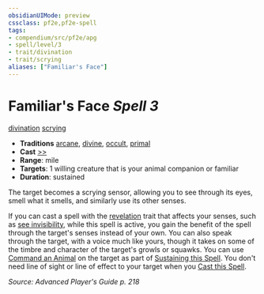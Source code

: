 ```yaml
---
obsidianUIMode: preview
cssclass: pf2e,pf2e-spell
tags:
- compendium/src/pf2e/apg
- spell/level/3
- trait/divination
- trait/scrying
aliases: ["Familiar's Face"]
---
```

# Familiar's Face *Spell 3*   
[divination](divination.md "Divination School Trait")  [scrying](Reference/Rules/Traits/scrying.md "Scrying Effect Trait")  

- **Traditions** [arcane](arcane.md "Arcane Tradition Trait"), [divine](divine.md "Divine Tradition Trait"), [occult](occult.md "Occult Tradition Trait"), [primal](primal.md "Primal Tradition Trait")
- **Cast** [>>](chapter-9-playing-the-game.md#Actions "Two-Action") 
- **Range**: mile
- **Targets**: 1 willing creature that is your animal companion or familiar
- **Duration**: sustained

The target becomes a scrying sensor, allowing you to see through its eyes, smell what it smells, and similarly use its other senses.

If you can cast a spell with the [revelation](revelation.md "Revelation Effect Trait") trait that affects your senses, such as [see invisibility](see-invisibility.md), while this spell is active, you gain the benefit of the spell through the target's senses instead of your own. You can also speak through the target, with a voice much like yours, though it takes on some of the timbre and character of the target's growls or squawks. You can use [Command an Animal](command-an-animal.md) on the target as part of [Sustaining this Spell](sustain-a-spell.md). You don't need line of sight or line of effect to your target when you [Cast this Spell](cast-a-spell.md).

*Source: Advanced Player's Guide p. 218*